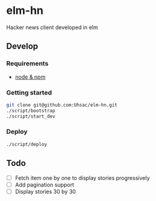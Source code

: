 # elm-hn

Hacker news client developed in elm

## Develop

### Requirements

- [node & npm](https://nodejs.org/en/download/)

### Getting started

``` sh
git clone git@github.com:Uhsac/elm-hn.git
./script/bootstrap
./script/start_dev
```

### Deploy

``` sh
./script/deploy
```

## Todo

- [ ] Fetch item one by one to display stories progressively
- [ ] Add pagination support
- [ ] Display stories 30 by 30
